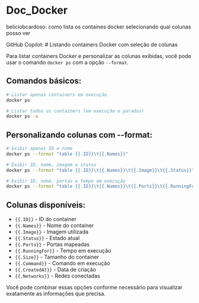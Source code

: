 # Doc_Docker

beliciobcardoso: como lista os containes docker selecionando qual colunas posso ver

GitHub Copilot: # Listando containers Docker com seleção de colunas

Para listar containers Docker e personalizar as colunas exibidas, você pode usar o comando `docker ps` com a opção `--format`. 

## Comandos básicos:

```bash
# Listar apenas containers em execução
docker ps

# Listar todos os containers (em execução e parados)
docker ps -a
```

## Personalizando colunas com --format:

```bash
# Exibir apenas ID e nome
docker ps --format "table {{.ID}}\t{{.Names}}"

# Exibir ID, nome, imagem e status
docker ps --format "table {{.ID}}\t{{.Names}}\t{{.Image}}\t{{.Status}}"

# Exibir ID, nome, portas e tempo em execução
docker ps --format "table {{.ID}}\t{{.Names}}\t{{.Ports}}\t{{.RunningFor}}"
```

## Colunas disponíveis:

- `{{.ID}}` - ID do container
- `{{.Names}}` - Nome do container
- `{{.Image}}` - Imagem utilizada
- `{{.Status}}` - Estado atual
- `{{.Ports}}` - Portas mapeadas
- `{{.RunningFor}}` - Tempo em execução
- `{{.Size}}` - Tamanho do container
- `{{.Command}}` - Comando em execução
- `{{.CreatedAt}}` - Data de criação
- `{{.Networks}}` - Redes conectadas

Você pode combinar essas opções conforme necessário para visualizar exatamente as informações que precisa.

